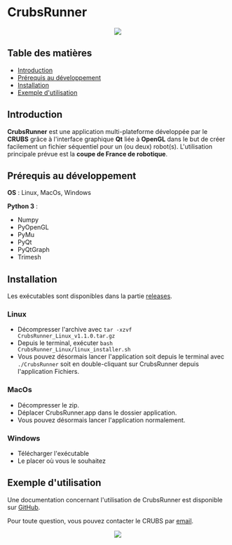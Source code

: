 # CrubsRunner

[comment]: <> (Le lien de l'image a ete depose dans issue -> new issue -> drop dans la zone de texte puis copier coller)

<p align="center">
<img src="https://user-images.githubusercontent.com/77966063/185448317-e2e98e91-3b35-4278-b4d7-26357242792e.png">
</p>

## Table des matières

* [Introduction](#Introduction)
* [Prérequis au développement](#Prerequis)
* [Installation](#Installation)
* [Exemple d'utilisation](#Exemple)

<span id="Introduction"><span>
## Introduction

**CrubsRunner** est une application multi-plateforme développée par le **CRUBS** 
grâce à l'interface graphique **Qt** liée à **OpenGL** dans le but de créer facilement un fichier 
séquentiel pour un (ou deux) robot(s).
L'utilisation principale prévue est la **coupe de France de robotique**.

<span id="Prerequis"><span>
## Prérequis au développement

**OS** : Linux, MacOs, Windows

**Python 3** :

* Numpy
* PyOpenGL
* PyMu
* PyQt 
* PyQtGraph
* Trimesh 

<span id="Installation"><span>
## Installation

Les exécutables sont disponibles dans la partie [releases](https://github.com/Axel927/CrubsRunner/releases/tag/v1.1.0).

### Linux
* Décompresser l'archive avec `tar -xzvf CrubsRunner_Linux_v1.1.0.tar.gz`
* Depuis le terminal, exécuter `bash CrubsRunner_Linux/linux_installer.sh`
* Vous pouvez désormais lancer l'application soit depuis le terminal avec `./CrubsRunner` 
soit en double-cliquant sur CrubsRunner depuis l'application Fichiers.

### MacOs
* Décompresser le zip.
* Déplacer CrubsRunner.app dans le dossier application.
* Vous pouvez désormais lancer l'application normalement.

### Windows
* Télécharger l'exécutable
* Le placer où vous le souhaitez

<span id="Exemple"><span>
## Exemple d'utilisation

Une documentation concernant l'utilisation de CrubsRunner est disponible sur [GitHub](https://github.com/Axel927/CrubsRunner/blob/main/additional/manuel_utilisation_crubsrunner.pdf).

Pour toute question, vous pouvez contacter le CRUBS par [email](mailto:club.robotique.ubs@gmail.com).

<p align="center">
<img src="https://user-images.githubusercontent.com/77966063/185453250-659324dc-f10a-42a1-8c63-552ee739ef6b.jpg">
</p>